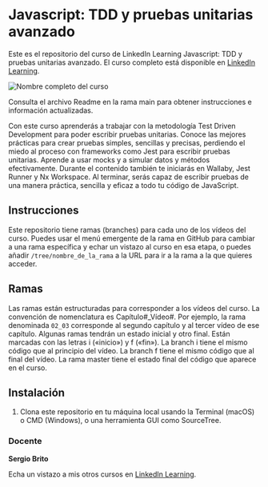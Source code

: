 # Javascript: TDD y pruebas unitarias avanzado

Este es el repositorio del curso de LinkedIn Learning Javascript: TDD y pruebas unitarias avanzado. El curso completo está disponible en [LinkedIn Learning][lil-course-url].

![Nombre completo del curso][lil-thumbnail-url] 

Consulta el archivo Readme en la rama main para obtener instrucciones e información actualizadas.

Con este curso aprenderás a trabajar con la metodología Test Driven Development para poder escribir pruebas unitarias. Conoce las mejores prácticas para crear pruebas simples, sencillas y precisas, perdiendo el miedo al proceso con frameworks como Jest  para escribir pruebas unitarias. Aprende a usar mocks y a simular datos y métodos efectivamente. Durante el contenido también te iniciarás en Wallaby, Jest Runner y Nx Workspace. Al terminar, serás capaz de escribir pruebas de una manera práctica, sencilla y eficaz a todo tu código de JavaScript.		

## Instrucciones

Este repositorio tiene ramas (branches) para cada uno de los vídeos del curso. Puedes usar el menú emergente de la rama en GitHub para cambiar a una rama específica y echar un vistazo al curso en esa etapa, o puedes añadir `/tree/nombre_de_la_rama` a la URL para ir a la rama a la que quieres acceder.

## Ramas

Las ramas están estructuradas para corresponder a los vídeos del curso. La convención de nomenclatura es Capítulo#_Vídeo#. Por ejemplo, la rama denominada `02_03` corresponde al segundo capítulo y al tercer vídeo de ese capítulo. Algunas ramas tendrán un estado inicial y otro final. Están marcadas con las letras i («inicio») y f («fin»). La branch i tiene el mismo código que al principio del vídeo. La branch f tiene el mismo código que al final del vídeo. La rama master tiene el estado final del código que aparece en el curso.

## Instalación

1. Clona este repositorio en tu máquina local usando la Terminal (macOS) o CMD (Windows), o una herramienta GUI como SourceTree.

### Docente

**Sergio Brito**

Echa un vistazo a mis otros cursos en [LinkedIn Learning](https://www.linkedin.com/learning/instructors/sergio-brito).

[lil-course-url]: https://www.linkedin.com/learning/javascript-tdd-y-pruebas-unitarias-avanzado/pruebas-unitarias-con-javascript
[lil-thumbnail-url]: https://cdn.lynda.com/course/2931140/2931140-1650378876395-16x9.jpg
